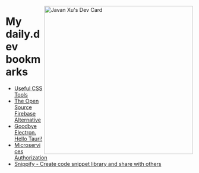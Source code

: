 
<a href="https://app.daily.dev/JavanXU"><img align="right" src="https://api.daily.dev/devcards/e45a150971844cd6959a94bb94e861ea.png?r=quw" width="400" alt="Javan Xu's Dev Card"/></a>

# My daily.dev bookmarks
<!-- daily.dev BOOKMARKS:START -->
- [Useful CSS Tools](https://app.daily.dev/posts/31peSJrjZ?utm_source=rss&utm_medium=bookmarks&utm_campaign=6ueXw3FRNQzpNtewCDbI6)
- [The Open Source Firebase Alternative](https://app.daily.dev/posts/oovskJnJU?utm_source=rss&utm_medium=bookmarks&utm_campaign=6ueXw3FRNQzpNtewCDbI6)
- [Goodbye Electron. Hello Tauri!](https://app.daily.dev/posts/KmOvLEJ61?utm_source=rss&utm_medium=bookmarks&utm_campaign=6ueXw3FRNQzpNtewCDbI6)
- [Microservices Authorization](https://app.daily.dev/posts/yYINKkiSG?utm_source=rss&utm_medium=bookmarks&utm_campaign=6ueXw3FRNQzpNtewCDbI6)
- [Snippify - Create code snippet library and share with others](https://app.daily.dev/posts/KdiOQdPmo?utm_source=rss&utm_medium=bookmarks&utm_campaign=6ueXw3FRNQzpNtewCDbI6)
<!-- daily.dev BOOKMARKS:END -->
